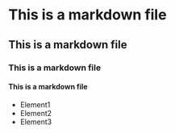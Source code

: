# This is a markdown file
## This is a markdown file
### This is a markdown file
#### This is a markdown file

* Element1
* Element2
* Element3
